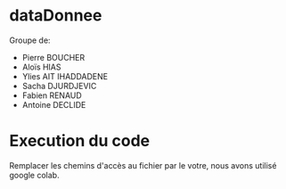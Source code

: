 # dataDonnee

Groupe de:
- Pierre BOUCHER
- Aloïs HIAS
- Ylies AIT IHADDADENE
- Sacha DJURDJEVIC
- Fabien RENAUD
- Antoine DECLIDE

# Execution du code

Remplacer les chemins d'accès au fichier par le votre, nous avons utilisé google colab.
